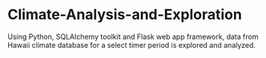 # Climate-Analysis-and-Exploration
Using Python, SQLAlchemy toolkit and Flask web app framework, data from Hawaii climate database for a select timer period is explored and analyzed. 
